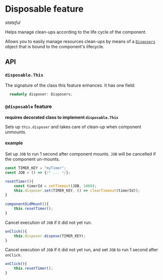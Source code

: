 # Disposable feature
*stateful*

Helps manage clean-ups according to the life cycle of the component. 

Allows you to easily manage resources clean-ups by means of a [`Disposers`](../core/disposers.md) object that is bound to the component's lifecycle.

## API

### `disposable.This`
The signature of the class this feature enhances. It has one field:
```ts
  readonly disposer: Disposers;
```

### `@disposable` feature
**requires decorated class to implement `disposable.This`**

Sets up `this.disposer` and takes care of clean-up when component unmounts.

#### example

Set up `JOB` to run 1 second after component mounts. `JOB` will be cancelled if the component un-mounts.

```ts
const TIMER_KEY = "myTimer";
const JOB = () => {/* ... */};

resetTimer(){
	const timerId = setTimeout(JOB, 1000);
	this.disposer.set(TIMER_KEY, () => clearTimeout(timerId));
}
 
componentDidMount(){
    this.resetTimer();
}
```

Cancel execution of `JOB` if it did not yet run.

```ts
onClick(){
	this.disposer.dispose(TIMER_KEY);
}
```

Cancel execution of `JOB` if it did not yet run, and set `JOB` to run 1 second after `onClick`.

```ts
onClick(){
	this.resetTimer();
}
```
